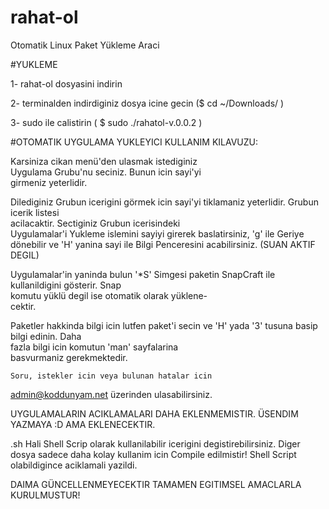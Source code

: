 # rahat-ol
Otomatik Linux Paket Yükleme Araci

#YUKLEME

1- rahat-ol dosyasini indirin 

2- terminalden indirdiginiz dosya icine gecin ($ cd ~/Downloads/ )

3- sudo ile calistirin ( $ sudo ./rahatol-v.0.0.2 )

#OTOMATIK UYGULAMA YUKLEYICI KULLANIM KILAVUZU:   

Karsiniza cikan menü'den ulasmak istediginiz     
Uygulama Grubu'nu seciniz. Bunun icin sayi'yi    
girmeniz yeterlidir.                             

Dilediginiz Grubun icerigini görmek icin sayi'yi 
tiklamaniz yeterlidir. Grubun icerik listesi     
acilacaktir. Sectiginiz Grubun icerisindeki      
Uygulamalar'i Yukleme islemini sayiyi girerek
baslatirsiniz, 'g' ile Geriye dönebilir ve 
'H' yanina sayi ile Bilgi Penceresini
acabilirsiniz.  (SUAN AKTIF DEGIL)                                 

Uygulamalar'in yaninda bulun '*S' Simgesi paketin
SnapCraft ile kullanildigini gösterir. Snap      
komutu yüklü degil ise otomatik olarak yüklene-  
cektir.                                          

Paketler hakkinda bilgi icin lutfen paket'i secin
ve 'H' yada '3' tusuna basip bilgi edinin. Daha  
fazla bilgi icin komutun 'man' sayfalarina       
basvurmaniz gerekmektedir.                       

	Soru, istekler icin veya bulunan hatalar icin   
 admin@koddunyam.net üzerinden ulasabilirsiniz.   
	
 UYGULAMALARIN ACIKLAMALARI DAHA EKLENMEMISTIR. 
ÜSENDIM YAZMAYA :D AMA EKLENECEKTIR.

.sh Hali Shell Scrip olarak kullanilabilir 
icerigini degistirebilirsiniz. Diger dosya sadece 
daha kolay kullanim icin Compile edilmistir! 
Shell Script olabildigince aciklamali yazildi.

DAIMA GÜNCELLENMEYECEKTIR TAMAMEN EGITIMSEL
AMACLARLA KURULMUSTUR!
